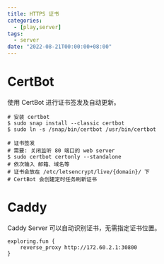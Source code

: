 ```yaml
---
title: HTTPS 证书
categories: 
  - [play,server]
tags:
  - server
date: "2022-08-21T00:00:00+08:00"
---
```


# CertBot

使用 CertBot 进行证书签发及自动更新。

```shell
# 安装 certbot
$ sudo snap install --classic certbot
$ sudo ln -s /snap/bin/certbot /usr/bin/certbot

# 证书签发
# 需要: 关闭监听 80 端口的 web server
$ sudo certbot certonly --standalone
# 依次输入 邮箱、域名等
# 证书会放在 /etc/letsencrypt/live/{domain}/ 下
# CertBot 会创建定时任务刷新证书
```

# Caddy

Caddy Server 可以自动识别证书，无需指定证书位置。

```shell
exploring.fun {
    reverse_proxy http://172.60.2.1:30800
}
```

